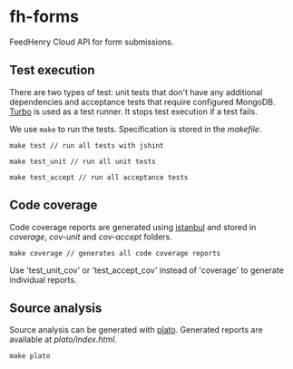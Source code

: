 # fh-forms

FeedHenry Cloud API for form submissions.

## Test execution

There are two types of test: unit tests that don't have any additional dependencies and acceptance tests that require configured MongoDB. [Turbo](https://www.npmjs.com/package/turbo-test-runner) is used as a test runner. It stops test execution if a test fails.

We use `make` to run the tests. Specification is stored in the *makefile*.

```
make test // run all tests with jshint 
```
```
make test_unit // run all unit tests
```
```
make test_accept // run all acceptance tests
```

## Code coverage

Code coverage reports are generated using [istanbul](http://gotwarlost.github.io/istanbul/) and stored in *coverage*, *cov-unit* and *cov-accept* folders.

```
make coverage // generates all code coverage reports
```

Use 'test_unit_cov' or 'test_accept_cov' instead of 'coverage' to generate individual reports.

## Source analysis

Source analysis can be generated with [plato](https://www.npmjs.com/package/plato). Generated 
reports are available at *plato/index.html*.

```
make plato
```


